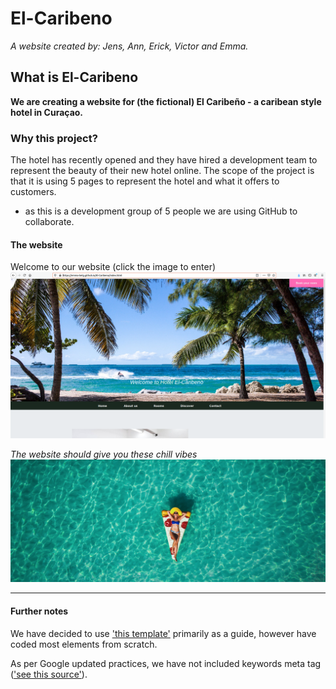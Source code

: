 # El-Caribeno

_A website created by: Jens, Ann, Erick, Victor and Emma._

## What is El-Caribeno
**We are creating a website for (the fictional) El Caribeño  - a caribean style hotel in Curaçao.**

### Why this project?
The hotel has recently opened and they have hired a development team to represent the beauty of their new hotel online. The scope of the project is that it is using 5 pages to represent the hotel and what it offers to customers.
* as this is a development group of 5 people we are using GitHub to collaborate.

#### The website

Welcome to our website (click the image to enter)
[![The El Caribeño homepage!](/img/HomepageScreenshot.png "El Caribeño homepage")](https://emma-belg.github.io/El-Caribeno/index.html)


_The website should give you these chill vibes_
![The El Caribeño homepage!](/img/Header/Header4.jpg "Chill vibes")


---

#### Further notes

We have decided to use ['this template'](#https://colorlib.com/wp/template/marimar/) primarily as a guide, however have coded most elements from scratch.


As per Google updated practices, we have not included keywords meta tag (['see this source'](#https://www.advancedwebranking.com/blog/meta-tags-important-in-seo/)).
